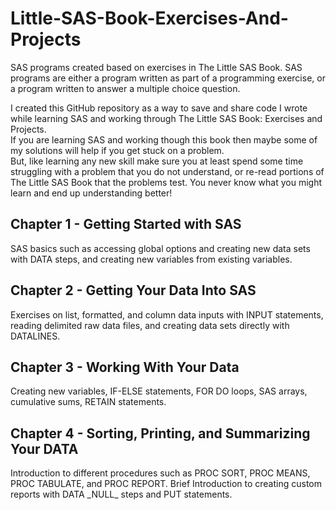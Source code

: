 # Little-SAS-Book-Exercises-And-Projects

SAS programs created based on exercises in The Little SAS Book.  SAS programs are either a program written as part of a programming exercise, or a program written to answer a multiple choice question.

I created this GitHub repository as a way to save and share code I wrote while learning SAS and working through The Little SAS Book: Exercises and Projects.  
If you are learning SAS and working though this book then maybe some of my solutions will help if you get stuck on a problem.  
But, like learning any new skill make sure you at least spend some time struggling with a problem that you do not understand, or re-read portions of The Little SAS Book that the problems test.
You never know what you might learn and end up understanding better!

## Chapter 1 - Getting Started with SAS

SAS basics such as accessing global options and creating new data sets with DATA steps, and creating new variables from existing variables.

## Chapter 2 - Getting Your Data Into SAS

Exercises on list, formatted, and column data inputs with INPUT statements, reading delimited raw data files, and creating data sets directly with DATALINES.

## Chapter 3 - Working With Your Data

Creating new variables, IF-ELSE statements, FOR DO loops, SAS arrays, cumulative sums, RETAIN statements.

## Chapter 4 - Sorting, Printing, and Summarizing Your DATA

Introduction to different procedures such as PROC SORT, PROC MEANS, PROC TABULATE, and PROC REPORT.  Brief Introduction to creating custom reports with DATA \_NULL\_ steps and PUT statements.

